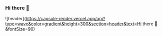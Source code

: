 ### Hi there 👋
![header](https://capsule-render.vercel.app/api?type=wave&color=gradient&height=300&section=header&text=Hi there 👋&fontSize=90)


<!--
**figurekim317/figurekim317** is a ✨ _special_ ✨ repository because its `README.md` (this file) appears on your GitHub profile.

Here are some ideas to get you started:

- 🔭 I’m currently working on ...
- 🌱 I’m currently learning ...
- 👯 I’m looking to collaborate on ...
- 🤔 I’m looking for help with ...
- 💬 Ask me about ...
- 📫 How to reach me: ...
- 😄 Pronouns: ...
- ⚡ Fun fact: ...
-->
